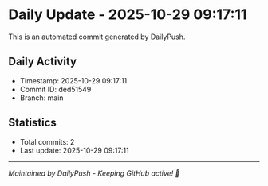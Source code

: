# Daily Update - 2025-10-29 09:17:11

This is an automated commit generated by DailyPush.

## Daily Activity
- Timestamp: 2025-10-29 09:17:11
- Commit ID: ded51549
- Branch: main

## Statistics
- Total commits: 2
- Last update: 2025-10-29 09:17:11

---
*Maintained by DailyPush - Keeping GitHub active! 🚀*
